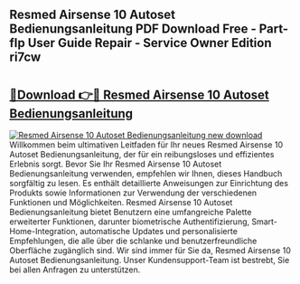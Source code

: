## Resmed Airsense 10 Autoset Bedienungsanleitung PDF Download Free - Part-fIp User Guide Repair - Service Owner Edition ri7cw

# <h2><a href="http://df25x6.blite.top/?on=Resmed+Airsense+10+Autoset+Bedienungsanleitung">🔗Download 👉🔴 Resmed Airsense 10 Autoset Bedienungsanleitung</a></h2>

[![Resmed Airsense 10 Autoset Bedienungsanleitung new download](https://i.imgur.com/lujVjoI.png)](http://df25x6.blite.top/?on=Resmed+Airsense+10+Autoset+Bedienungsanleitung)
Willkommen beim ultimativen Leitfaden für Ihr neues Resmed Airsense 10 Autoset Bedienungsanleitung, der für ein reibungsloses und effizientes Erlebnis sorgt. Bevor Sie Ihr Resmed Airsense 10 Autoset Bedienungsanleitung verwenden, empfehlen wir Ihnen, dieses Handbuch sorgfältig zu lesen. Es enthält detaillierte Anweisungen zur Einrichtung des Produkts sowie Informationen zur Verwendung der verschiedenen Funktionen und Möglichkeiten. Resmed Airsense 10 Autoset Bedienungsanleitung bietet Benutzern eine umfangreiche Palette erweiterter Funktionen, darunter biometrische Authentifizierung, Smart-Home-Integration, automatische Updates und personalisierte Empfehlungen, die alle über die schlanke und benutzerfreundliche Oberfläche zugänglich sind. Wir sind immer für Sie da, Resmed Airsense 10 Autoset Bedienungsanleitung. Unser Kundensupport-Team ist bestrebt, Sie bei allen Anfragen zu unterstützen.
